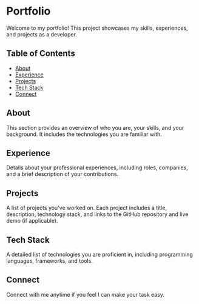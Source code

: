 # Portfolio

Welcome to my portfolio! This project showcases my skills, experiences, and projects as a developer.

## Table of Contents
- [About](#about)
- [Experience](#experience)
- [Projects](#projects)
- [Tech Stack](#tech-stack)
- [Connect](#connect)

## About
This section provides an overview of who you are, your skills, and your background. It includes the technologies you are familiar with.

## Experience
Details about your professional experiences, including roles, companies, and a brief description of your contributions.

## Projects
A list of projects you've worked on. Each project includes a title, description, technology stack, and links to the GitHub repository and live demo (if applicable).

## Tech Stack
A detailed list of technologies you are proficient in, including programming languages, frameworks, and tools.

## Connect
Connect with me anytime if you feel I can make your task easy.
